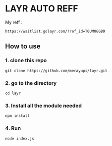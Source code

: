 # LAYR AUTO REFF

My reff :
```
https://waitlist.golayr.com/?ref_id=T0UM0GG89
```
## How to use
### 1. clone this repo
```
git clone https://github.com/merayupi/layr.git
```
### 2. go to the directory
```
cd layr
```
### 3. Install all the module needed
```
npm install
```
### 4. Run
```
node index.js
```
